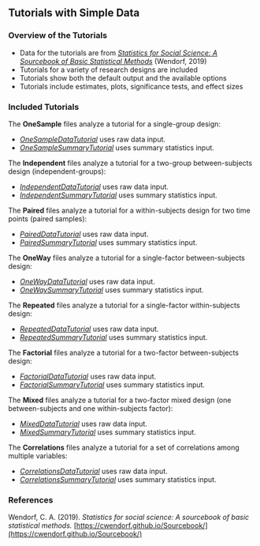 ## Tutorials with Simple Data

### Overview of the Tutorials

- Data for the tutorials are from [_Statistics for Social Science: A Sourcebook of Basic Statistical Methods_](https://cwendorf.github.io/Sourcebook/) (Wendorf, 2019)
- Tutorials for a variety of research designs are included
- Tutorials show both the default output and the available options
- Tutorials include estimates, plots, significance tests, and effect sizes

### Included Tutorials

The **OneSample** files analyze a tutorial for a single-group design:

- [_OneSampleDataTutorial_](./OneSampleDataTutorial.md) uses raw data input.
- [_OneSampleSummaryTutorial_](./OneSampleSummaryTutorial.md) uses summary statistics input.

The **Independent** files analyze a tutorial for a two-group between-subjects design (independent-groups):

- [_IndependentDataTutorial_](./IndependentDataTutorial.md) uses raw data input.
- [_IndependentSummaryTutorial_](./IndependentSummaryTutorial.md) uses summary statistics input.

The **Paired** files analyze a tutorial for a within-subjects design for two time points (paired samples):

- [_PairedDataTutorial_](./PairedDataTutorial.md) uses raw data input.
- [_PairedSummaryTutorial_](./PairedSummaryTutorial.md) uses summary statistics input.

The **OneWay** files analyze a tutorial for a single-factor between-subjects design:

- [_OneWayDataTutorial_](./OneWayDataTutorial.md) uses raw data input.
- [_OneWaySummaryTutorial_](./OneWaySummaryTutorial.md) uses summary statistics input.

The **Repeated** files analyze a tutorial for a single-factor within-subjects design:

- [_RepeatedDataTutorial_](./RepeatedDataTutorial.md) uses raw data input.
- [_RepeatedSummaryTutorial_](./RepeatedSummaryTutorial.md) uses summary statistics input.

The **Factorial** files analyze a tutorial for a two-factor between-subjects design:

- [_FactorialDataTutorial_](./FactorialDataTutorial.md) uses raw data input.
- [_FactorialSummaryTutorial_](./FactorialSummaryTutorial.md) uses summary statistics input.

The **Mixed** files analyze a tutorial for a two-factor mixed design (one between-subjects and one within-subjects factor):

- [_MixedDataTutorial_](./MixedDataTutorial.md) uses raw data input.
- [_MixedSummaryTutorial_](./MixedSummaryTutorial.md) uses summary statistics input.

The **Correlations** files analyze a tutorial for a set of correlations among multiple variables:

- [_CorrelationsDataTutorial_](./CorrelationsDataTutorial.md) uses raw data input.
- [_CorrelationsSummaryTutorial_](./CorrelationsSummaryTutorial.md) uses summary statistics input.

### References

Wendorf, C. A. (2019). _Statistics for social science: A sourcebook of basic statistical methods._ [https://cwendorf.github.io/Sourcebook/](https://cwendorf.github.io/Sourcebook/)
